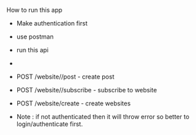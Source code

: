 How to run this app

- Make authentication first
- use postman
- run this api
- 
- POST /website/<id>/post - create post
- POST /website/<id>/subscribe - subscribe to website
- POST /website/create - create websites
    
    
- Note : if not authenticated then it will throw error so better to login/authenticate first.